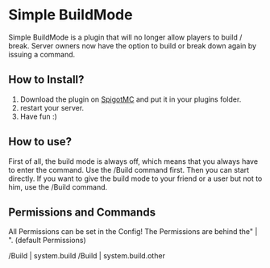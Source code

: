 # Simple BuildMode
Simple BuildMode is a plugin that will no longer allow players to build / break. 
Server owners now have the option to build or break down again by issuing a command.

## How to Install?

1. Download the plugin on [SpigotMC](https://www.spigotmc.org/resources/110436/) and put it in your plugins folder. 
2. restart your server. 
3. Have fun :)

## How to use?
First of all, the build mode is always off, which means that you always have to enter the command.
Use the /Build command first.
Then you can start directly.
If you want to give the build mode to your friend or a user but not to him, use the /Build <player-name> command.

## Permissions and Commands
All Permissions can be set in the Config!
The Permissions are behind the" | ". (default Permissions)

/Build | system.build
/Build <player-name> | system.build.other


